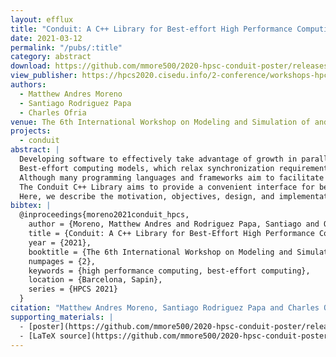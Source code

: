 ```yaml
---
layout: efflux
title: "Conduit: A C++ Library for Best-effort High Performance Computing"
date: 2021-03-12
permalink: "/pubs/:title"
category: abstract
download: https://github.com/mmore500/2020-hpsc-conduit-poster/releases/download/1.0.0/2020-spsc-extended-abstract-word.pdf
view_publisher: https://hpcs2020.cisedu.info/2-conference/workshops-hpcs2020/workshop19-mspds
authors:
  - Matthew Andres Moreno
  - Santiago Rodriguez Papa
  - Charles Ofria
venue: The 6th International Workshop on Modeling and Simulation of and by Parallel and Distributed Systems (MSPDS 2020)
projects:
  - conduit
abstract: |
  Developing software to effectively take advantage of growth in parallel and distributed processing capacity poses significant challenges.
  Best-effort computing models, which relax synchronization requirements, have been proposed as a strategy to overcome challenges harness high performance computing at extreme scale.
  Although many programming languages and frameworks aim to facilitate software development for high performance applications, existing prevalent tools do not expose an explicit best-effort interface.
  The Conduit C++ Library aims to provide a convenient interface for best-effort inter-thread and inter-process communication.
  Here, we describe the motivation, objectives, design, and implementation of the library.
bibtex: |
  @inproceedings{moreno2021conduit_hpcs,
    author = {Moreno, Matthew Andres and Rodriguez Papa, Santiago and Ofria, Charles},
    title = {Conduit: A C++ Library for Best-Effort High Performance Computing},
    year = {2021},
    booktitle = {The 6th International Workshop on Modeling and Simulation of and by Parallel and Distributed Systems (MSPDS 2020)},
    numpages = {2},
    keywords = {high performance computing, best-effort computing},
    location = {Barcelona, Sapin},
    series = {HPCS 2021}
  }
citation: "Matthew Andres Moreno, Santiago Rodriguez Papa and Charles Ofria. 2021. Conduit: A C++ Library for Best-Effort High Performance Computing. MSPDS 2020: The 6th International Workshop on Modeling and Simulation of and by Parallel and Distributed Systems."
supporting_materials: |
  - [poster](https://github.com/mmore500/2020-hpsc-conduit-poster/releases/download/1.0.0/2020-conduit-poster-hpcs.pdf)
  - [LaTeX source](https://github.com/mmore500/2020-hpsc-conduit-poster/) [via GitHub <i class="icon-github-1"></i>](https://github.com/)
---
```

